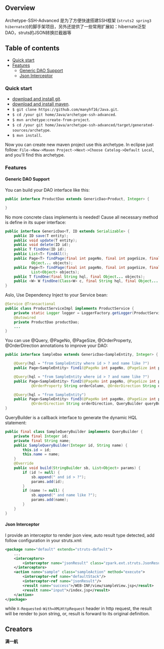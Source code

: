 ## Overview

Archetype-SSH-Advanced 是为了方便快速搭建SSH框架 (`struts2 spring3 hibernate3`)的脚手架项目，另外还提供了一些常用扩展如：hibernate泛型DAO，struts的JSON转换拦截器等

## Table of contents

 - [Quick start](#quick-start)
 - [Features](#features)
 	- [Generic DAO Support](#generic-dao-support)
 	- [Json Interceptor](#json-interceptor)

### Quick start

- [download and install git](http://git-scm.com/download/).
- [download and install maven](http://maven.apache.org/download.cgi).
- `$ git clone https://github.com/manyhf16/Java.git`.
- `$ cd /your git home/Java/archetype-ssh-advanced`.
- `$ mvn archetype:create-from-project`.
- `$ cd /your git home/Java/archetype-ssh-advanced/target/generated-sources/archetype`.
- `$ mvn install`.

Now you can create new maven project use this archetype.
In eclipse just follow: `File->New->Maven Project->Next->Choose Catelog->Default Local`, and you'll find this archetype.

### Features

#### Generic DAO Support
You can build your DAO interface like this:
```java
public interface ProductDao extends GenericDao<Product, Integer> {

}
```
No more concrete class implements is needed! Cause all necessary method is define in its super interface:
```java
public interface GenericDao<T, ID extends Serializable> {
	public ID save(T entity);
	public void update(T entity);
	public void delete(ID id);
	public T findOne(ID id);
	public List<T> findAll();
	public Page<T> findPage(final int pageNo, final int pageSize, final String hql, final String counthql, 
			Object... objects);
	public Page<T> findPage(final int pageNo, final int pageSize, final String hql, final String counthql, 
			List<Object> objects);
	public T findOne(final String hql, final Object... objects);	
	public <W> W findOne(Class<W> c, final String hql, final Object... objects) ;
}
```
Aslo, Use Dependency Inject to your Service bean:
```java
@Service @Transactional
public class ProductServiceImpl implements ProductService {
	private static Logger logger = LoggerFactory.getLogger(ProductServiceImpl.class);
	@Autowired
	private ProductDao productDao;
	...
}
```
You can use @Query, @PageNo, @PageSize, @OrderProperty, @OrderDirection annotations to improve your DAO:
```java
public interface SampleDao extends GenericDao<SampleEntity, Integer> {

	@Query(hql = "from SampleEntity where id > ? and name like ?")
	public Page<SampleEntity> find1(@PageNo int pageNo, @PageSize int pageSize, int id, String name);

	@Query(hql = "from SampleEntity where id > ? and name like ?")
	public Page<SampleEntity> find2(@PageNo int pageNo, @PageSize int pageSize, int id, String name, 
			@OrderProperty String orderColumn, @OrderDirection String orderDirection);

	@Query(hql = "from SampleEntity")
	public Page<SampleEntity> find3(@PageNo int pageNo, @PageSize int pageSize, @OrderProperty String orderColumn,
			@OrderDirection String orderDirection, QueryBuilder queryBuilder);
}
```
QueryBuilder is a callback interface to generate the dynamic HQL statement:
```java
public final class SampleQueryBuilder implements QueryBuilder {
	private final Integer id;
	private final String name;
	public SampleQueryBuilder(Integer id, String name) {
		this.id = id;
		this.name = name;
	}
	@Override
	public void build(StringBuilder sb, List<Object> params) {
		if (id != null) {
			sb.append(" and id > ?");
			params.add(id);
		}
		if (name != null) {
			sb.append(" and name like ?");
			params.add(name);
		}
	}
}
```
#### Json Interceptor
I provide an interceptor to render json view, auto result type detected, add follow configuration in your struts.xml:
```xml
<package name="default" extends="struts-default">
	...
	<interceptors>
		<interceptor name="jsonResult" class="zpark.ext.struts.JsonResultInterceptor"/>
	</interceptors>
	<action name="sample" class="sampleAction" method="execute">
		<interceptor-ref name="defaultStack"/>
		<interceptor-ref name="jsonResult"/>
		<result name="success">/WEB-INF/view/sampleView.jsp</result>
		<result name="input">/index.jsp</result>
	</action>
</package>
```
while `X-Requested-With=XMLHttpRequest` header in http request, the result will be render to json string, or, result is forward to its original definition.

## Creators

**满一航**
